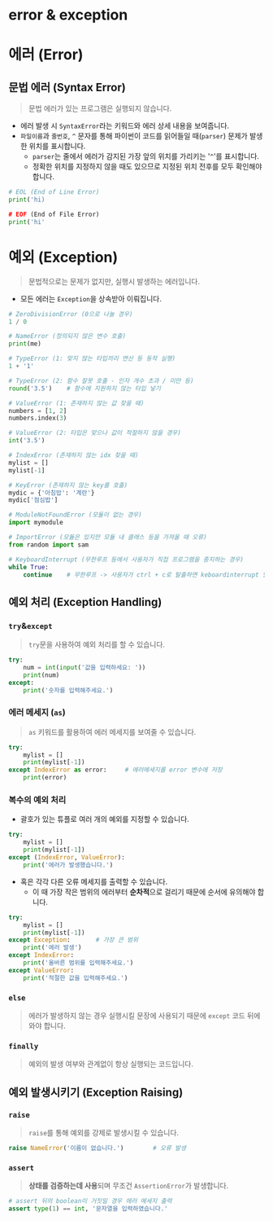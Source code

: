 # error & exception

# 에러 (Error)

## 문법 에러 (Syntax Error)

> 문법 에러가 있는 프로그램은 실행되지 않습니다.

- 에러 발생 시 `SyntaxError`라는 키워드와 에러 상세 내용을 보여줍니다.
- `파일이름`과 `줄번호`, `^` 문자를 통해 파이썬이 코드를 읽어들일 때(`parser`) 문제가 발생한 위치를 표시합니다.
  - `parser`는 줄에서 에러가 감지된 가장 앞의 위치를 가리키는 '`^`'를 표시합니다.
  - 정확한 위치를 지정하지 않을 때도 있으므로 지정된 위치 전후를 모두 확인해야 합니다.

```python
# EOL (End of Line Error)
print('hi)

# EOF (End of File Error)
print('hi'
```



# 예외 (Exception)

> 문법적으로는 문제가 없지만, 실행시 발생하는 에러입니다.

- 모든 에러는 `Exception`을 상속받아 이뤄집니다.

```python
# ZeroDivisionError (0으로 나눌 경우)
1 / 0

# NameError (정의되지 않은 변수 호출)
print(me)

# TypeError (1: 맞지 않는 타입끼리 연산 등 동작 실행)
1 + '1'

# TypeError (2: 함수 잘못 호출 - 인자 개수 초과 / 미만 등)
round('3.5')	# 함수에 지원하지 않는 타입 넣기

# ValueError (1: 존재하지 않는 값 찾을 때)
numbers = [1, 2]
numbers.index(3)

# ValueError (2: 타입은 맞으나 값이 적절하지 않을 경우)
int('3.5')

# IndexError (존재하지 않는 idx 찾을 때)
mylist = []
mylist[-1]

# KeyError (존재하지 않는 key를 호출)
mydic = {'아침밥': '계란'}
mydic['점심밥']

# ModuleNotFoundError (모듈이 없는 경우)
import mymodule

# ImportError (모듈은 있지만 모듈 내 클래스 등을 가져올 때 오류)
from random import sam

# KeyboardInterrupt (무한루프 등에서 사용자가 직접 프로그램을 중지하는 경우)
while True:
    continue	# 무한루프 -> 사용자가 ctrl + c로 탈출하면 keboardinterrupt 발생
```



## 예외 처리 (Exception Handling)

### `try`&`except`

> `try`문을 사용하여 예외 처리를 할 수 있습니다.

```python
try:
    num = int(input('값을 입력하세요: '))
    print(num)
except:
    print('숫자를 입력해주세요.')
```

### 에러 메세지 (`as`)

> `as` 키워드를 활용하여 에러 메세지를 보여줄 수 있습니다.

```python
try:
    mylist = []
    print(mylist[-1])
except IndexError as error:		# 에러메세지를 error 변수에 저장
    print(error)
```

### 복수의 예외 처리

- 괄호가 있는 튜플로 여러 개의 예외를 지정할 수 있습니다.

```python
try:
    mylist = []
    print(mylist[-1])
except (IndexError, ValueError):
    print('에러가 발생했습니다.')
```

- 혹은 각각 다른 오류 메세지를 출력할 수 있습니다.
  - 이 때 가장 작은 범위의 에러부터 **순차적**으로 걸리기 때문에 순서에 유의해야 합니다.

```python
try:
    mylist = []
    print(mylist[-1])
except Exception:		# 가장 큰 범위
    print('에러 발생')
except IndexError:
    print('올바른 범위를 입력해주세요.')
except ValueError:
    print('적절한 값을 입력해주세요.')
```

### `else`

> 에러가 발생하지 않는 경우 실행시킬 문장에 사용되기 때문에 `except` 코드 뒤에 와야 합니다.

### `finally`

> 예외의 발생 여부와 관계없이 항상 실행되는 코드입니다.



## 예외 발생시키기 (Exception Raising)

### `raise`

> `raise`를 통해 예외를 강제로 발생시킬 수 있습니다.

```python
raise NameError('이름이 없습니다.')		# 오류 발생


```

### `assert`

> **상태를 검증하는데 사용**되며 무조건 `AssertionError`가 발생합니다.

```python
# assert 뒤의 boolean이 거짓일 경우 에러 메세지 출력
assert type(1) == int, '문자열을 입력하였습니다.'
```

